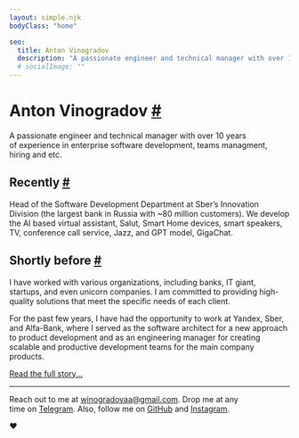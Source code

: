 ```yaml
---
layout: simple.njk
bodyClass: "home"

seo:
  title: Anton Vinogradov
  description: "A passionate engineer and technical manager with over 10 years of experience in enterprise software development"
  # socialImage: ""
---
```


# Anton Vinogradov [#](#anton-vinogradov-)

A&nbsp;passionate engineer and technical manager with over 10&nbsp;years of&nbsp;experience in&nbsp;enterprise software development, teams managment, hiring and&nbsp;etc.

## Recently [#](#right-now-)

Head of&nbsp;the Software Development Department at&nbsp;Sber&rsquo;s Innovation Division (the&nbsp;largest bank in&nbsp;Russia with ~80 million customers). We&nbsp;develop the&nbsp;AI based virtual assistant, Salut, Smart Home devices, smart speakers, TV, conference call service, Jazz, and&nbsp;GPT model, GigaChat.


## Shortly before [#](#once-upon-a-time-)

I&nbsp;have worked with&nbsp;various organizations, including banks, IT&nbsp;giant, startups, and&nbsp;even unicorn companies. I&nbsp;am committed to&nbsp;providing high-quality solutions that meet the specific needs of&nbsp;each client.

For the past few years, I&nbsp;have had the opportunity to&nbsp;work at&nbsp;Yandex, Sber, and&nbsp;Alfa-Bank, where&nbsp;I served as&nbsp;the software architect for a&nbsp;new approach to&nbsp;product development and&nbsp;as&nbsp;an&nbsp;engineering manager for creating scalable and&nbsp;productive development teams for the main company products.

[Read the full story...](/cv)

---

Reach out to&nbsp;me&nbsp;at&nbsp;[winogradovaa@gmail.com](mailto:winogradovaa@gmail.com). 
Drop&nbsp;me&nbsp;at&nbsp;any time&nbsp;on&nbsp;[Telegram](https://t.me/@tony_vi).
Also, follow&nbsp;me&nbsp;on&nbsp;[GitHub](https://github.com/awinogradov) and&nbsp;[Instagram](https://instagram.com/tony__vi).

<div class="emoji">❤</div>
